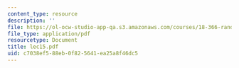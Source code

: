 ```yaml
---
content_type: resource
description: ''
file: https://ol-ocw-studio-app-qa.s3.amazonaws.com/courses/18-366-random-walks-and-diffusion-fall-2006/c7038ef588eb0f825641ea25a8f46dc5_lec15.pdf
file_type: application/pdf
resourcetype: Document
title: lec15.pdf
uid: c7038ef5-88eb-0f82-5641-ea25a8f46dc5
---
```

